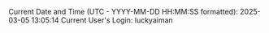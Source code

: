 Current Date and Time (UTC - YYYY-MM-DD HH:MM:SS formatted): 2025-03-05 13:05:14
Current User's Login: luckyaiman
